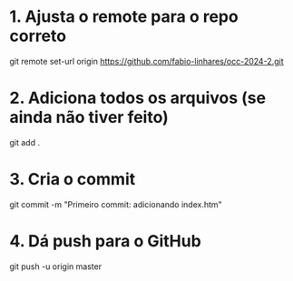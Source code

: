 # 1. Ajusta o remote para o repo correto
git remote set-url origin https://github.com/fabio-linhares/occ-2024-2.git

# 2. Adiciona todos os arquivos (se ainda não tiver feito)
git add .

# 3. Cria o commit
git commit -m "Primeiro commit: adicionando index.htm"

# 4. Dá push para o GitHub
git push -u origin master
